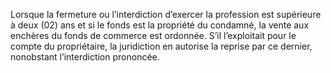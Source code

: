 Lorsque la fermeture ou l’interdiction d’exercer la profession est supérieure à deux (02) ans et si le fonds est la propriété du condamné, la vente aux enchères du fonds de commerce est ordonnée.
S’il l’exploitait pour le compte du propriétaire, la juridiction en autorise la reprise par ce dernier, nonobstant l’interdiction prononcée.